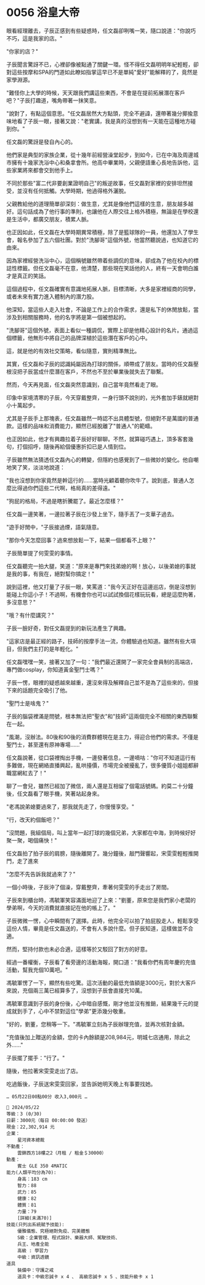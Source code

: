 # 0056 浴皇大帝

眼看經理離去，子辰正感到有些疑惑時，任文磊卻咧嘴一笑，隨口說道："你說巧不巧，這是我家的店。"

"你家的店？"

子辰聞言驚訝不已，心裡卻像被點通了關鍵一環。怪不得任文磊明明年紀輕輕，卻對這些按摩和SPA的門道如此瞭如指掌這早已不是單純"愛好"能解釋的了，竟然是家學淵源。

"難怪你上大學的時候，天天跟我們講這些東西，不會是在提前拓展潛在客戶吧？"子辰打趣道，嘴角帶著一抹笑意。

"說對了，有點這個意思。"任文磊居然大方點頭，完全不避諱，還帶著幾分揶揄意味地看了子辰一眼，接著又說："老實講，我是真的沒想到有一天能在這種地方碰到你。"

任文磊的驚訝是發自內心的。

他們家是典型的家族企業，從十幾年前經營澡堂起步，到如今，已在中海及周邊城市擁有十幾家洗浴中心和桑拿會所。他高中畢業時，父親便語重心長地告訴他，這些家業將來都會交到他手上。

不同於那些"富二代非要創業證明自己"的叛逆故事，任文磊對家裡的安排坦然接受，並沒有任何抵觸。大學時期，他過得格外灑脫。

父親教給他的道理簡單卻深刻：做生意，尤其是像他們這樣的生意，朋友越多越好。這句話成為了他行事的準則，也讓他在人際交往上格外積極，無論是在學校還是生活中，都廣交朋友，積累人脈。

也正因如此，任文磊在大學時期異常積極，除了是籃球隊的一員，他還加入了學生會，報名參加了五六個社團。對於"洗腳哥"這個外號，他當然聽說過，也知道它的由來。

因為家裡經營洗浴中心，這個稱號雖然帶着些調侃的意味，卻成為了他在校內的標誌性標籤。但任文磊毫不在意，他清楚，那些現在笑話他的人，終有一天會明白誰才是真正的笑話。

這個過程中，任文磊確實有意識地拓展人脈，目標清晰，大多是家裡經商的同學，或者未來有實力進入體制內的潛力股。

他深知，當這些人走入社會，不論是工作上的合作需求，還是私下的休閒放鬆，當涉及到相關服務時，他的名字將是第一個被想起的。

"洗腳哥"這個外號，表面上看似一種調侃，實際上卻是他精心設計的名片。通過這個標籤，他無形中將自己的品牌深植於這些潛在客戶的心中。

這，就是他的有效社交策略，看似隨意，實則精準無比。

其實，任文磊和子辰的認識純屬因為打球的關係，順帶成了朋友。當時的任文磊壓根沒把子辰當成什麼潛在客戶，不然也不至於畢業後就失去了聯繫。

然而，今天再見面，任文磊突然意識到，自己當年竟然看走了眼。

印象中家境清寒的子辰，今天穿戴整齊，一身行頭不說別的，光外套加手錶就絕對小十萬起步。

尤其是子辰手上那塊表，任文磊雖然一時認不出具體型號，但絕對不是萬國的普通款。這樣的品味和消費能力，顯然已經脫離了"普通人"的範疇。

也正因如此，他才有興趣拉着子辰好好聊聊。不然，就算碰巧遇上，頂多客套幾句，打個招呼，隨後再給個優惠折扣已是人情到位。

子辰雖然無法猜透任文磊內心的轉變，但隱約也感覺到了一些微妙的變化。他自嘲地笑了笑，淡淡地說道：

"我也沒想到你家竟然是幹這行的……當時光顧着聽你吹牛了。說到底，普通人怎麼比得過你們這些二代啊，格局真的差得遠。"

"狗屁的格局，不過是瞎折騰罷了。最近怎麼樣？"

任文磊一邊笑著，一邊拉著子辰在沙發上坐下，隨手丟了一支華子過去。

"遊手好閒中，"子辰接過煙，語氣隨意。

"那你今天怎麼回事？過來想放鬆一下，結果一個都看不上眼？"

子辰簡單提了何雯雯的事情。

任文磊聽完一拍大腿，笑道："原來是專門來找弟媳的啊！放心，以後弟媳的事就是我的事，有我在，絕對幫你搞定！"

說到這裡，他又打量了子辰一眼，笑罵道："我今天正好在這邊巡店，倒是沒想到能碰上你這小子！不過啊，有機會你也可以試試換個花樣玩玩看，總是這麼拘著，多沒意思？"

"哦？有什麼講究？"

子辰一臉好奇，對任文磊提到的新玩法產生了興趣。

"這家店是最正經的路子，技師的按摩手法一流，你體驗過也知道。雖然有些大項目，但我們主打的是年輕化。"

任文磊嘿嘿一笑，接著又加了一句："我們最近還開了一家完全會員制的高端店，專門做cosplay，你知道黃金聖鬥士嗎？"

子辰一愣，眼裡的疑惑越來越重，還沒來得及解釋自己並不是為了這些來的，但接下來的話題完全吸引了他。

"聖鬥士是啥鬼？"

子辰的腦袋裡滿是問號，根本無法把"聖衣"和"技師"這兩個完全不相關的東西聯繫在一起。

"風潮，沒辦法。80後和90後的消費群體現在是主力，得迎合他們的需求。不僅是聖鬥士，甚至還有原神專場……"

任文磊說著，從口袋裡掏出手機，一邊發著信息，一邊嘀咕："你可不知道這行有多難做，現在網絡直播興起，亂哄擡價，市場完全被擾亂了，很多優質小姐姐都辭職當網紅去了！"

聊了一會兒，雖然已經加了微信，兩人還是互相留了個電話號碼。約莫二十分鐘後，任文磊看了眼手機，笑著站起身來。

"老馮說弟媳要過來了，那我就先走了，你慢慢享受。"

"行，改天約個飯吧？"

"沒問題，我組個局，叫上當年一起打球的幾個兄弟，大家都在中海，到時候好好聚一聚，喝個痛快！"

任文磊拍了拍子辰的肩膀，隨後離開了。幾分鐘後，敲門聲響起，宋雯雯輕輕推開門，走了進來

"怎麼不先告訴我就過來了？"

一個小時後，子辰沖了個澡，穿戴整齊，牽著何雯雯的手走出了房間。

子辰來到櫃台時，馮毓軍笑容滿面地迎了上來："劉董，原來您是我們家小老闆的學弟啊，今天的消費就直接記在他的帳上了。"

子辰微微一愣，心中瞬間有了選擇。此時，他完全可以拍了拍屁股走人，輕鬆享受這份人情，畢竟是任文磊送的，不會有人多說什麼。但子辰知道，這樣做並不合適。

然而，堅持付款也未必合適，這樣等於又駁回了對方的好意。

經過一番權衡，子辰看了看旁邊的活動海報，開口道："我看你們有周年慶的充值活動，幫我充個10萬吧。"

馮毓軍愣了一下，顯然有些吃驚。這次活動的最低充值額是3000元，對於大客戶來說，充個兩三萬已經算多了，沒想到子辰會直接充10萬。

馮毓軍意識到子辰的身份後，心中暗自感慨，剛才他並沒有推銷，結果幾千元的提成就到手了，心中不禁對這位"學弟"更添幾分敬重。

"好的，劉董，您稍等一下。"馮毓軍立刻為子辰辦理充值，並再次核對金額。

"充值後加上贈送的金額，您的卡內餘額是208,984元，明城七店通用，除此之外……"

子辰擺了擺手："行了。"

隨後，他拉著宋雯雯走出了店。

吃過飯後，子辰送宋雯雯回家，並告訴她明天晚上有事要找她。

`… 05月22日00點00分 收入3,000元 …`

```
📰 2024/05/22
等級：3 (0/30)
日薪：3000元（每日 00:00:00 發送）
現金：22,302,914 元
企業：
    星河資本總裁
不動產：
    雲錦西方18樓之2（月租 / 租金＄30000）
動產：
    賓士 GLE 350 4MATIC
能力(人類平均分為70):
    身高：183 cm
    智力：88
    武力：85
    健康：82
    體質：81
    力量：79
    [詳細(未滿70)]
技能(只列出系統賦予技能):
    優雅儀態、究極絕對免疫、完美體態
    S級：企業管理、程式設計、樂器大師、駕駛技術、
    兵王、地產全能
    高級 : 學習力
    中級：資訊透鏡
道具
    裝備中：守護之戒
    道具卡：中級忠誠卡 x 4 、 高級忠誠卡 x 5 、技能升級卡 x 1
```